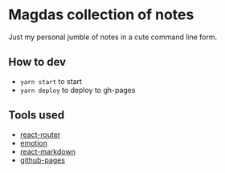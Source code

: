 # Magdas collection of notes

Just my personal jumble of notes in a cute command line form.

## How to dev

- `yarn start` to start
- `yarn deploy` to deploy to gh-pages

## Tools used

- [react-router]()
- [emotion]()
- [react-markdown]()
- [github-pages]()
